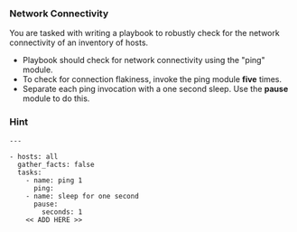 ### Network Connectivity

You are tasked with writing a playbook to robustly check for the network connectivity of an inventory of hosts.
* Playbook should check for network connectivity using the "ping" module.
* To check for connection flakiness, invoke the ping module **five** times.
* Separate each ping invocation with a one second sleep. Use the **pause** module to do this.

### Hint
```
---

- hosts: all
  gather_facts: false 
  tasks:
    - name: ping 1
      ping: 
    - name: sleep for one second
      pause:
        seconds: 1 
    << ADD HERE >>
```
